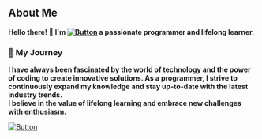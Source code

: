 
## About Me
**Hello there! 👋 I'm [![Button](https://img.shields.io/badge/iceman404-8A2BE2)](https://iceman404.com) a passionate programmer and lifelong learner.**

### 🌟 **My Journey**
**I have always been fascinated by the world of technology and the power of coding to create innovative solutions. As a programmer, I strive to continuously expand my knowledge and stay up-to-date with the latest industry trends.**    
**I believe in the value of lifelong learning and embrace new challenges with enthusiasm.**

[![Button](https://img.shields.io/badge/Main-Menu-003b91)](https://github.com/iceman404)
